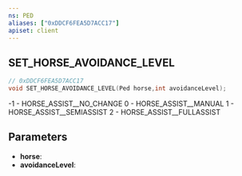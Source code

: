 ```yaml
---
ns: PED
aliases: ["0xDDCF6FEA5D7ACC17"]
apiset: client
---
```

## SET_HORSE_AVOIDANCE_LEVEL

```c
// 0xDDCF6FEA5D7ACC17
void SET_HORSE_AVOIDANCE_LEVEL(Ped horse,int avoidanceLevel);
```

-1 - HORSE_ASSIST__NO_CHANGE
 0 - HORSE_ASSIST__MANUAL
 1 - HORSE_ASSIST__SEMIASSIST
 2 - HORSE_ASSIST__FULLASSIST

## Parameters
* **horse**:
* **avoidanceLevel**:



